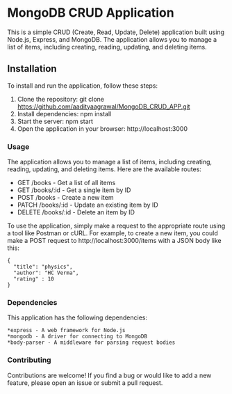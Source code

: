 # MongoDB CRUD Application

This is a simple CRUD (Create, Read, Update, Delete) application built using Node.js, Express, and MongoDB. The application allows you to manage a list of items, including creating, reading, updating, and deleting items.

## Installation

To install and run the application, follow these steps:

1.    Clone the repository: git clone https://github.com/aadityaagrawal/MongoDB_CRUD_APP.git
2.    Install dependencies: npm install
3.    Start the server: npm start
4.    Open the application in your browser: http://localhost:3000

### Usage

The application allows you to manage a list of items, including creating, reading, updating, and deleting items. Here are the available routes:

*    GET /books - Get a list of all items
*    GET /books/:id - Get a single item by ID
*    POST /books - Create a new item
*    PATCH /books/:id - Update an existing item by ID
*    DELETE /books/:id - Delete an item by ID

To use the application, simply make a request to the appropriate route using a tool like Postman or cURL. For example, to create a new item, you could make a POST request to http://localhost:3000/items with a JSON body like this:

```
{
  "title": "physics",
  "author": "HC Verma",
  "rating" : 10
}
```

### Dependencies

This application has the following dependencies:

    *express - A web framework for Node.js
    *mongodb - A driver for connecting to MongoDB
    *body-parser - A middleware for parsing request bodies

### Contributing

Contributions are welcome! If you find a bug or would like to add a new feature, please open an issue or submit a pull request.
